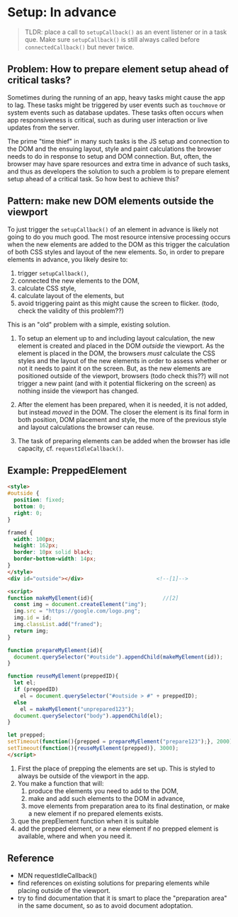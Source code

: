 # Setup: In advance

> TLDR: place a call to `setupCallback()` as an event listener or in a task que.
> Make sure `setupCallback()` is still always called before `connectedCallback()` 
> but never twice.

## Problem: How to prepare element setup ahead of critical tasks?

Sometimes during the running of an app, heavy tasks might cause the app to lag.
These tasks might be triggered by user events such as `touchmove` or 
system events such as database updates.
These tasks often occurs when app responsiveness is critical, 
such as during user interaction or live updates from the server.

The prime "time thief" in many such tasks is the JS setup and connection to the DOM
and the ensuing layout, style and paint calculations the browser needs to do in response to setup and DOM connection. 
But, often, the browser may have spare resources and extra time in advance of such tasks,
and thus as developers the solution to such a problem is to prepare element setup ahead of a critical task.
So how best to achieve this?

## Pattern: make new DOM elements outside the viewport

To just trigger the `setupCallback()` of an element in advance is likely not going to do you much good.
The most resource intensive processing occurs when the new elements are added to the DOM 
as this trigger the calculation of both CSS styles and layout of the new elements.
So, in order to prepare elements in advance, you likely desire to:
1. trigger `setupCallback()`,
2. connected the new elements to the DOM,
3. calculate CSS style,
4. calculate layout of the elements, but
5. avoid triggering paint as this might cause the screen to flicker. (todo, check the validity of this problem??)

This is an "old" problem with a simple, existing solution.

1. To setup an element up to and including layout calculation,
the new element is created and placed in the DOM *outside* the viewport.
As the element is placed in the DOM, the browsers *must* calculate the CSS styles and the layout of 
the new elements in order to assess whether or not it needs to paint it on the screen.
But, as the new elements are positioned outside of the viewport, browsers (todo check this??) 
will not trigger a new paint (and with it potential flickering on the screen) as nothing 
inside the viewport has changed.

2. After the element has been prepared, when it is needed, it is not added, but instead *moved* in the DOM.
The closer the element is its final form in both position, DOM placement and style, the more of the 
previous style and layout calculations the browser can reuse.

3. The task of preparing elements can be added when the browser has idle capacity,
cf. `requestIdleCallback()`. 


## Example: PreppedElement

```html
<style>
#outside {
  position: fixed;
  bottom: 0;
  right: 0;
}

framed {
  width: 100px;
  height: 162px;
  border: 10px solid black;
  border-bottom-width: 14px;
}
</style>
<div id="outside"></div>                       <!--[1]-->

<script>
function makeMyElement(id){                      //[2]
  const img = document.createElement("img");
  img.src = "https://google.com/logo.png";
  img.id = id;
  img.classList.add("framed");
  return img;
}

function prepareMyElement(id){                   
  document.querySelector("#outside").appendChild(makeMyElement(id));
}

function reuseMyElement(preppedID){
  let el;
  if (preppedID) 
    el = document.querySelector("#outside > #" + preppedID);
  else 
    el = makeMyElement("unprepared123");
  document.querySelector("body").appendChild(el);  
}

let prepped;
setTimeout(function(){prepped = prepareMyElement("prepare123");}, 2000);
setTimeout(function(){reuseMyElement(prepped)}, 3000);
</script>
```

1. First the place of prepping the elements are set up. 
This is styled to always be outside of the viewport in the app.
2. You make a function that will:
    1. produce the elements you need to add to the DOM,
    2. make and add such elements to the DOM in advance,
    3. move elements from preparation area to its final destination, 
    or make a new element if no prepared elements exists.
3. que the prepElement function when it is suitable 
4. add the prepped element, or a new element if no prepped element is available, 
where and when you need it.

## Reference
 * MDN requestIdleCallback()
 * find references on existing solutions for preparing elements while placing outside of the viewport.
 * try to find documentation that it is smart to place the "preparation area" in the same document, 
 so as to avoid document adoptation.

